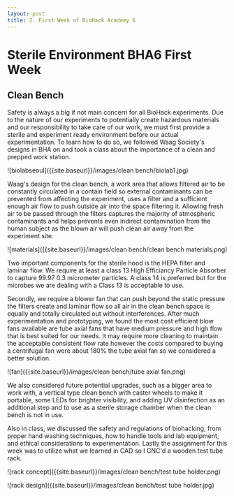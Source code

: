 ```yaml
---
layout: post
title: 2. First Week of BioHack Academy 6
---
```


# Sterile Environment BHA6 First Week 

## Clean Bench

Safety is always a big if not main concern for all BioHack experiments. Due to the nature of our experiments to potentially create hazardous materials and our responsibility to take care of our work, we must first provide a sterile and experiment ready environment before our actual experimentation. To learn how to do so, we followed Waag Society's designs in BHA on and took a class about the importance of a clean and prepped work station. 

![biolabseoul]({{site.baseurl}}/images/clean bench/biolab1.jpg)

Waag's design for the clean bench, a work area that allows filtered air to be constantly circulated in a contain field so external contaminants can be prevented from affecting the experiment, uses a filter and a sufficient enough air flow to push outside air into the space filtering it. Allowing fresh air to be passed through the filters captures the majority of atmospheric contaminants and helps prevents even indirect contamination from the human subject as the blown air will push clean air away from the experiment site. 

![materials]({{site.baseurl}}/images/clean bench/clean bench materials.png)

Two important components for the sterile hood is the HEPA filter and laminar flow. We require at least a class 13 High Efficiancy Particle Absorber to capture 99.97 0.3 micrometer particles. A class 14 is preferred but for the microbes we are dealing with a Class 13 is acceptable to use. 



Secondly, we require a blower fan that can push beyond the static pressure the filters create and laminar flow so all air in the clean bench space is equally and totally circulated out without interferences. After much experimentation and prototyping, we found the most cost efficient blow fans available are tube axial fans that have medium pressure and high flow that is best suited for our needs. It may require more cleaning to maintain the acceptable consistent flow rate however the costs compared to buying a centrifugal fan were about 180% the tube axial fan so we considered a better solution.

![fan]({{site.baseurl}}/images/clean bench/tube axial fan.png)

We also considered future potential upgrades, such as a bigger area to work with, a vertical type clean bench with caster wheels to make it portable, some LEDs for brighter visibility, and adding UV disinfection as an additional step and to use as a sterile storage chamber when the clean bench is not in use. 

Also in class, we discussed the safety and regulations of biohacking, from proper hand washing techniques, how to handle tools and lab equipment, and ethical considerations to experimentation. Lastly the assignment for this week was to utilize what we learned in CAD so I CNC'd a wooden test tube rack.

![rack concept]({{site.baseurl}}/images/clean bench/test tube holder.png)

![rack design]({{site.baseurl}}/images/clean bench/test tube holder.jpg)


